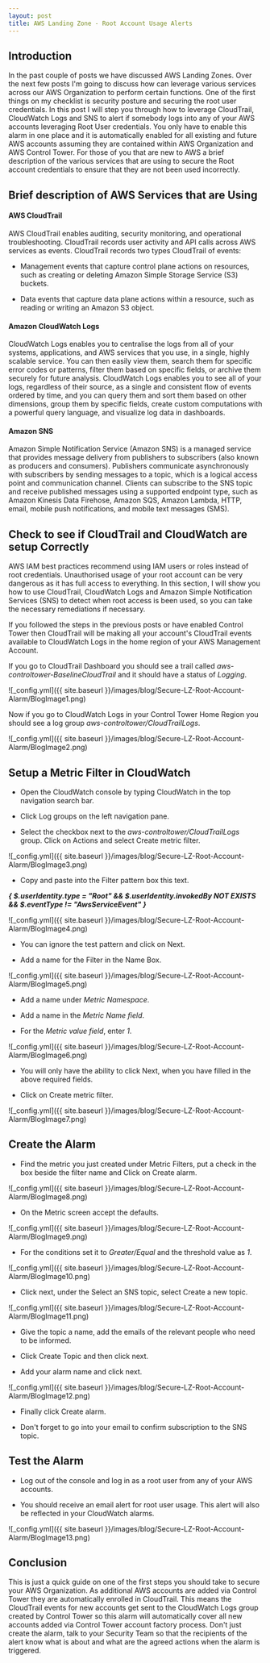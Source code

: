 ```yaml
---
layout: post
title: AWS Landing Zone - Root Account Usage Alerts
---
```


## Introduction ##

In the past couple of posts we have discussed AWS Landing Zones. Over the next few posts I'm going to discuss how can leverage various services across our AWS Organization to perform certain functions. One of the first things on my checklist is security posture and securing the root user credentials. In this post I will step you through how to leverage CloudTrail, CloudWatch Logs and SNS to alert if somebody logs into any of your AWS accounts leveraging Root User credentials. You only have to enable this alarm in one place and it is automatically enabled for all existing and future AWS accounts assuming they are contained within AWS Organization and  AWS Control Tower. For those of you that are new to AWS a brief description of the various services that are using to secure the Root account credentials to ensure that they are not been used incorrectly.

## Brief description of AWS Services that are Using ##


#### AWS CloudTrail ####

AWS CloudTrail enables auditing, security monitoring, and operational troubleshooting. CloudTrail records user activity and API calls across AWS services as events. CloudTrail records two types CloudTrail of events:

- Management events that capture control plane actions on resources, such as creating or deleting Amazon Simple Storage Service (S3) buckets.

- Data events that capture data plane actions within a resource, such as reading or writing an Amazon S3 object.

#### Amazon CloudWatch Logs ####

CloudWatch Logs enables you to centralise the logs from all of your systems, applications, and AWS services that you use, in a single, highly scalable service. You can then easily view them, search them for specific error codes or patterns, filter them based on specific fields, or archive them securely for future analysis. CloudWatch Logs enables you to see all of your logs, regardless of their source, as a single and consistent flow of events ordered by time, and you can query them and sort them based on other dimensions, group them by specific fields, create custom computations with a powerful query language, and visualize log data in dashboards.

#### Amazon SNS ####

Amazon Simple Notification Service (Amazon SNS) is a managed service that provides message delivery from publishers to subscribers (also known as producers and consumers). Publishers communicate asynchronously with subscribers by sending messages to a topic, which is a logical access point and communication channel. Clients can subscribe to the SNS topic and receive published messages using a supported endpoint type, such as Amazon Kinesis Data Firehose, Amazon SQS, Amazon Lambda, HTTP, email, mobile push notifications, and mobile text messages (SMS).

## Check to see if CloudTrail and CloudWatch are setup Correctly ##

AWS IAM best practices recommend using IAM users or roles instead of root credentials. Unauthorised usage of your root account can be very dangerous as it has full access to everything. In this section, I will show you how to use CloudTrail, CloudWatch Logs and Amazon Simple Notification Services (SNS) to detect when root access is been used, so you can take the necessary remediations if necessary.

If you followed the steps in the previous posts or have enabled Control Tower then CloudTrail will be making all your account's CloudTrail events available to CloudWatch Logs in the home region of your AWS Management Account.

If you go to CloudTrail Dashboard you should see a trail called *aws-controltower-BaselineCloudTrail* and it should have a status of *Logging*.

![_config.yml]({{ site.baseurl }}/images/blog/Secure-LZ-Root-Account-Alarm/BlogImage1.png)

Now if you go to CloudWatch Logs in your Control Tower Home Region you should see a log group *aws-controltower/CloudTrailLogs*.

![_config.yml]({{ site.baseurl }}/images/blog/Secure-LZ-Root-Account-Alarm/BlogImage2.png)

## Setup a Metric Filter in CloudWatch ##

- Open the CloudWatch console by typing CloudWatch in the top navigation search bar.  

- Click Log groups on the left navigation pane.  

- Select the checkbox next to the *aws-controltower/CloudTrailLogs* group. Click on Actions and select Create metric filter.  

![_config.yml]({{ site.baseurl }}/images/blog/Secure-LZ-Root-Account-Alarm/BlogImage3.png)

- Copy and paste into the Filter pattern box this text.  

**_{ $.userIdentity.type = "Root" && $.userIdentity.invokedBy NOT EXISTS && $.eventType != "AwsServiceEvent" }_**

![_config.yml]({{ site.baseurl }}/images/blog/Secure-LZ-Root-Account-Alarm/BlogImage4.png)

- You can ignore the test pattern and click on Next.  

- Add a name for the Filter in the Name Box.  

![_config.yml]({{ site.baseurl }}/images/blog/Secure-LZ-Root-Account-Alarm/BlogImage5.png)

- Add a name under *Metric Namespace*.  

- Add a name in the *Metric Name field*.  

- For the *Metric value field*, enter *1*.  

![_config.yml]({{ site.baseurl }}/images/blog/Secure-LZ-Root-Account-Alarm/BlogImage6.png)

- You will only have the ability to click Next, when you have filled in the above required fields.  

- Click on Create metric filter.

![_config.yml]({{ site.baseurl }}/images/blog/Secure-LZ-Root-Account-Alarm/BlogImage7.png)

## Create the Alarm ##

- Find the metric you just created under Metric Filters, put a check in the box beside the filter name and Click on Create alarm.

![_config.yml]({{ site.baseurl }}/images/blog/Secure-LZ-Root-Account-Alarm/BlogImage8.png)

- On the Metric screen accept the defaults.

![_config.yml]({{ site.baseurl }}/images/blog/Secure-LZ-Root-Account-Alarm/BlogImage9.png)

- For the conditions set it to *Greater/Equal* and the threshold value as *1*.  

![_config.yml]({{ site.baseurl }}/images/blog/Secure-LZ-Root-Account-Alarm/BlogImage10.png)

- Click next, under the Select an SNS topic, select Create a new topic.  

![_config.yml]({{ site.baseurl }}/images/blog/Secure-LZ-Root-Account-Alarm/BlogImage11.png)

- Give the topic a name, add the emails of the relevant people who need to be informed.  

- Click Create Topic and then click next.  

- Add your alarm name and click next.  

![_config.yml]({{ site.baseurl }}/images/blog/Secure-LZ-Root-Account-Alarm/BlogImage12.png)

- Finally click Create alarm.  

- Don't forget to go into your email to confirm subscription to the SNS topic.  

## Test the Alarm ##

- Log out of the console and log in as a root user from any of your AWS accounts.

- You should receive an email alert for root user usage. This alert will also be reflected in your CloudWatch alarms.

![_config.yml]({{ site.baseurl }}/images/blog/Secure-LZ-Root-Account-Alarm/BlogImage13.png)

## Conclusion ##

This is just a quick guide on one of the first steps you should take to secure your AWS Organization. As additional AWS accounts are added via Control Tower they are automatically enrolled in CloudTrail. This means the CloudTrail events for new accounts get sent to the CloudWatch Logs group created by Control Tower so this alarm will automatically cover all new accounts added via Control Tower account factory process. Don't just create the alarm, talk to your Security Team so that the recipients of the alert know what is about and what are the agreed actions when the alarm is triggered.
